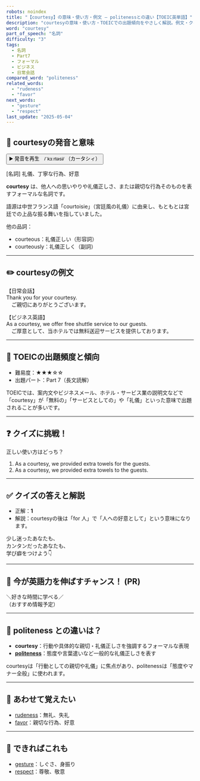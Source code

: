 ```yaml
---
robots: noindex
title: "【courtesy】の意味・使い方・例文 ― politenessとの違い【TOEIC英単語】"
description: "courtesyの意味・使い方・TOEICでの出題傾向をやさしく解説。例文・クイズ付きでpolitenessとの違いもわかりやすく学べます。"
word: "courtesy"
part_of_speech: "名詞"
difficulty: "3"
tags:
  - 名詞
  - Part7
  - フォーマル
  - ビジネス
  - 日常会話
compared_word: "politeness"
related_words:
  - "rudeness"
  - "favor"
next_words:
  - "gesture"
  - "respect"
last_update: "2025-05-04"
---
```


## 🔰 courtesyの発音と意味

<button class="play-audio" onclick="playTTS('courtesy')">
  <span class="play-audio-main">
    ▶️ 発音を再生　/ˈkɜːrtəsi/
  </span>
  <span class="play-audio-sub">
    （カータシィ）
  </span>
</button>

[名詞] 礼儀、丁寧な行為、好意

**courtesy** は、他人への思いやりや礼儀正しさ、または親切な行為そのものを表すフォーマルな名詞です。

語源は中世フランス語「courtoisie」（宮廷風の礼儀）に由来し、もともとは宮廷での上品な振る舞いを指していました。

他の品詞：  
- courteous：礼儀正しい（形容詞）
- courteously：礼儀正しく（副詞）

---

## ✏️ courtesyの例文

【日常会話】  
Thank you for your courtesy.  
　ご親切にありがとうございます。

【ビジネス英語】  
As a courtesy, we offer free shuttle service to our guests.  
　ご厚意として、当ホテルでは無料送迎サービスを提供しております。

---

## 🎯 TOEICの出題頻度と傾向

- 難易度：★★★☆☆
- 出題パート：Part 7（長文読解）

TOEICでは、案内文やビジネスメール、ホテル・サービス業の説明文などで「courtesy」が「無料の」「サービスとしての」や「礼儀」といった意味で出題されることが多いです。

---

## ❓ クイズに挑戦！

正しい使い方はどっち？

1. As a courtesy, we provided extra towels for the guests.  
2. As a courtesy, we provided extra towels to the guests.

---

## ✅ クイズの答えと解説

- 正解：**1**
- 解説：courtesyの後は「for 人」で「人への好意として」という意味になります。

少し迷ったあなたも、  
カンタンだったあなたも、  
学び癖をつけよう👇️

---

## 🚀 今が英語力を伸ばすチャンス！ (PR)

<div class="info-center">
＼好きな時間に学べる／<br>  
（おすすめ情報予定）
</div>

---

## 🤔  politeness との違いは？

- **courtesy**：行動や具体的な親切・礼儀正しさを強調するフォーマルな表現
- **[politeness](/word/politeness/)**：態度や言葉遣いなど一般的な礼儀正しさを表す

courtesyは「行動としての親切や礼儀」に焦点があり、politenessは「態度やマナー全般」に使われます。

---

## 🧩 あわせて覚えたい

- [rudeness](/word/rudeness/)：無礼、失礼
- [favor](/word/favor/)：親切な行為、好意

---

## 📖 できればこれも

- [gesture](/word/gesture/)：しぐさ、身振り
- [respect](/word/respect/)：尊敬、敬意

<!-- cvid: aid28_bid36 -->
